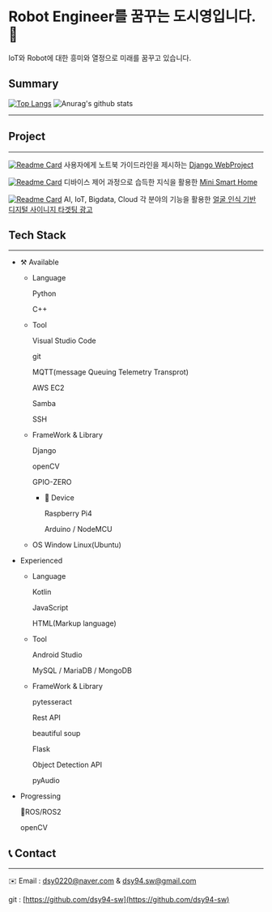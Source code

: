 # Robot Engineer를 꿈꾸는 도시영입니다.👋

IoT와 Robot에 대한 흥미와 열정으로 미래를 꿈꾸고 있습니다. 



## Summary

 [![Top Langs](https://github-readme-stats.vercel.app/api/top-langs/?username=dsy-sw&layout=compact)](https://github.com/anuraghazra/github-readme-stats)
 ![Anurag's github stats](https://github-readme-stats.vercel.app/api?username=dsy-sw&show_icons=true)
 
---

## Project

---

[![Readme Card](https://github-readme-stats.vercel.app/api/pin/?username=dsy-sw&repo=web_proj)](https://github.com/anuraghazra/github-readme-stats) 사용자에게 노트북  가이드라인을 제시하는 [Django WebProject](https://github.com/dsy-sw/web_proj.git) 



[![Readme Card](https://github-readme-stats.vercel.app/api/pin/?username=hyeonghak96&repo=iot-project)](https://github.com/anuraghazra/github-readme-stats) 디바이스 제어 과정으로 습득한 지식을 활용한 [Mini Smart Home](https://github.com/hyeonghak96/iot-project.git)


[![Readme Card](https://github-readme-stats.vercel.app/api/pin/?username=JFusionProject&repo=IoT_code)](https://github.com/anuraghazra/github-readme-stats) AI, IoT, Bigdata, Cloud 각 분야의 기능을 활용한 [얼굴 인식 기반 디지털 사이니지 타겟팅 광고](https://github.com/JFusionProject/IoT_code)

## Tech Stack

---

- ⚒️ Available
    - Language

        Python

        C++

    - Tool

        Visual Studio Code

        git

        MQTT(message Queuing Telemetry Transprot)

        AWS EC2

        Samba

        SSH

    - FrameWork & Library

        Django

        openCV

        GPIO-ZERO

        - 📱 Device

            Raspberry Pi4

            Arduino / NodeMCU

    - OS
        Window
        Linux(Ubuntu)
- Experienced
    - Language

        Kotlin

        JavaScript

        HTML(Markup language)

    - Tool

        Android Studio

        MySQL / MariaDB / MongoDB

    - FrameWork & Library

        pytesseract

        Rest API

        beautiful soup

        Flask

        Object Detection API

        pyAudio

- Progressing

    🐢ROS/ROS2

    openCV

## 📞 Contact

---

✉️ Email : dsy0220@naver.com & dsy94.sw@gmail.com

git : [https://github.com/dsy94-sw](https://github.com/dsy94-sw)
